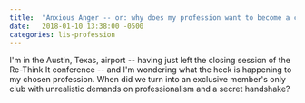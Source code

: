 ```yaml
---
title:  "Anxious Anger -- or: why does my profession want to become a closed club"
date:   2018-01-10 13:38:00 -0500 
categories: lis-profession
---
```

I'm in the Austin, Texas, airport -- having just left the closing session of the Re-Think It conference -- and I'm wondering what the heck is happening to my chosen profession.  When did we turn into an exclusive member's only club with unrealistic demands on professionalism and a secret handshake?